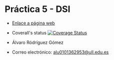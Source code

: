 # Práctica 5 - DSI

* [Enlace a página web](https://ull-esit-inf-dsi-2122.github.io/ull-esit-inf-dsi-21-22-prct05-objects-classes-interfaces-AlvaroRGZ/)
* Coverall's status [![Coverage Status](https://coveralls.io/repos/github/ULL-ESIT-INF-DSI-2122/ull-esit-inf-dsi-21-22-prct05-objects-classes-interfaces-AlvaroRGZ/badge.svg?branch=main)](https://coveralls.io/github/ULL-ESIT-INF-DSI-2122/ull-esit-inf-dsi-21-22-prct05-objects-classes-interfaces-AlvaroRGZ?branch=main)


* Álvaro Ródríguez Gómez
* Correo electrónico: alu0101362953@ull.edu.es
